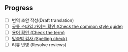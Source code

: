 

<!--

Thank you for the PR! Contributors like you keep React awesome!

Please see the Contribution Guide for guidelines:

https://github.com/reactjs/reactjs.org/blob/master/CONTRIBUTING.md

If your PR references an existing issue, please add the issue number below

-->

## Progress

- [ ] 번역 초안 작성(Draft translation)
- [ ] [공통 스타일 가이드 확인 (Check the common style guide)](https://github.com/reactjs/reactjs.org-translation/blob/master/style-guide.md)
- [ ] [용어 확인 (Check the term)](https://github.com/reactjs/ko.reactjs.org/wiki/Translate-Glossary)
- [ ] [맞춤법 검사 (Spelling check)](http://speller.cs.pusan.ac.kr/)
- [ ] 리뷰 반영 (Resolve reviews)
